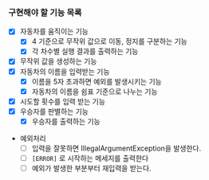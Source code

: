 ### 구현해야 할 기능 목록

- [x] 자동차를 움직이는 기능
  - [x] 4 기준으로 무작위 값으로 이동, 정지를 구분하는 기능
  - [x] 각 차수별 실행 결과를 출력하는 기능
- [x] 무작위 값을 생성하는 기능
- [x] 자동차의 이름을 입력받는 기능
  - [x] 이름을 5자 초과하면 예외를 발생시키는 기능
  - [x] 자동차의 이름을 쉼표 기준으로 나누는 기능
- [x] 시도할 횟수를 입력 받는 기능
- [x] 우승자를 판별하는 기능
  - [x] 우승자를 출력하는 기능
- 예외처리
  - [ ] 입력을 잘못하면 IllegalArgumentException을 발생한다.
  - [ ] `[ERROR]` 로 시작하는 메세지를 출력한다
  - [ ] 예외가 발생한 부분부터 재입력을 받는다.